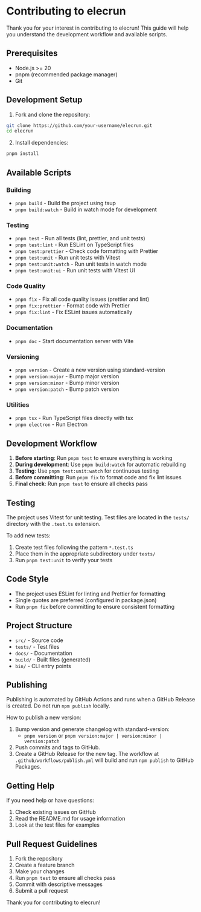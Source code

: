 # Contributing to elecrun

Thank you for your interest in contributing to elecrun! This guide will help you understand the development workflow and available scripts.

## Prerequisites

- Node.js >= 20
- pnpm (recommended package manager)
- Git

## Development Setup

1. Fork and clone the repository:
```bash
git clone https://github.com/your-username/elecrun.git
cd elecrun
```

2. Install dependencies:
```bash
pnpm install
```

## Available Scripts

### Building

- `pnpm build` - Build the project using tsup
- `pnpm build:watch` - Build in watch mode for development

### Testing

- `pnpm test` - Run all tests (lint, prettier, and unit tests)
- `pnpm test:lint` - Run ESLint on TypeScript files
- `pnpm test:prettier` - Check code formatting with Prettier
- `pnpm test:unit` - Run unit tests with Vitest
- `pnpm test:unit:watch` - Run unit tests in watch mode
- `pnpm test:unit:ui` - Run unit tests with Vitest UI

### Code Quality

- `pnpm fix` - Fix all code quality issues (prettier and lint)
- `pnpm fix:prettier` - Format code with Prettier
- `pnpm fix:lint` - Fix ESLint issues automatically

### Documentation

- `pnpm doc` - Start documentation server with Vite

### Versioning

- `pnpm version` - Create a new version using standard-version
- `pnpm version:major` - Bump major version
- `pnpm version:minor` - Bump minor version
- `pnpm version:patch` - Bump patch version

### Utilities

- `pnpm tsx` - Run TypeScript files directly with tsx
- `pnpm electron` - Run Electron

## Development Workflow

1. **Before starting**: Run `pnpm test` to ensure everything is working
2. **During development**: Use `pnpm build:watch` for automatic rebuilding
3. **Testing**: Use `pnpm test:unit:watch` for continuous testing
4. **Before committing**: Run `pnpm fix` to format code and fix lint issues
5. **Final check**: Run `pnpm test` to ensure all checks pass

## Testing

The project uses Vitest for unit testing. Test files are located in the `tests/` directory with the `.test.ts` extension.

To add new tests:
1. Create test files following the pattern `*.test.ts`
2. Place them in the appropriate subdirectory under `tests/`
3. Run `pnpm test:unit` to verify your tests

## Code Style

- The project uses ESLint for linting and Prettier for formatting
- Single quotes are preferred (configured in package.json)
- Run `pnpm fix` before committing to ensure consistent formatting

## Project Structure

- `src/` - Source code
- `tests/` - Test files
- `docs/` - Documentation
- `build/` - Built files (generated)
- `bin/` - CLI entry points

## Publishing

Publishing is automated by GitHub Actions and runs when a GitHub Release is created. Do not run `npm publish` locally.

How to publish a new version:

1. Bump version and generate changelog with standard-version:
   - `pnpm version` or `pnpm version:major | version:minor | version:patch`
2. Push commits and tags to GitHub.
3. Create a GitHub Release for the new tag. The workflow at `.github/workflows/publish.yml` will build and run `npm publish` to GitHub Packages.

## Getting Help

If you need help or have questions:
1. Check existing issues on GitHub
2. Read the README.md for usage information
3. Look at the test files for examples

## Pull Request Guidelines

1. Fork the repository
2. Create a feature branch
3. Make your changes
4. Run `pnpm test` to ensure all checks pass
5. Commit with descriptive messages
6. Submit a pull request

Thank you for contributing to elecrun!